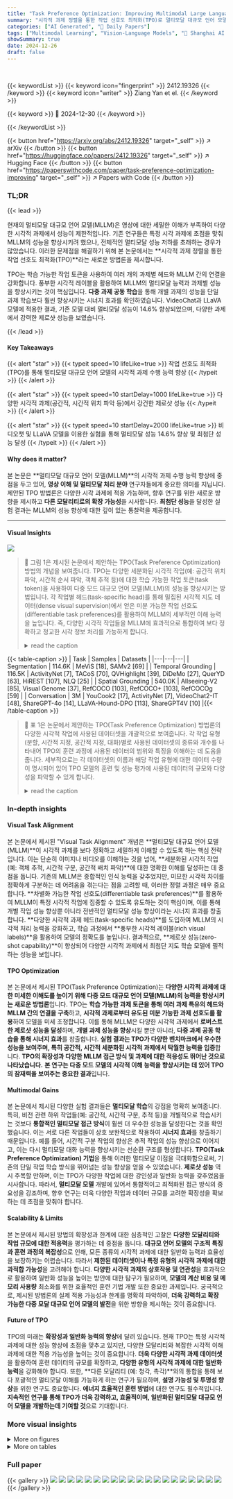 ```yaml
---
title: "Task Preference Optimization: Improving Multimodal Large Language Models with Vision Task Alignment"
summary: "시각적 과제 정렬을 통한 작업 선호도 최적화(TPO)로 멀티모달 대규모 언어 모델의 성능을 획기적으로 향상시켰습니다."
categories: ["AI Generated", "🤗 Daily Papers"]
tags: ["Multimodal Learning", "Vision-Language Models", "🏢 Shanghai AI Laboratory",]
showSummary: true
date: 2024-12-26
draft: false
---
```


<br>

{{< keywordList >}}
{{< keyword icon="fingerprint" >}} 2412.19326 {{< /keyword >}}
{{< keyword icon="writer" >}} Ziang Yan et el. {{< /keyword >}}
 
{{< keyword >}} 🤗 2024-12-30 {{< /keyword >}}
 
{{< /keywordList >}}

{{< button href="https://arxiv.org/abs/2412.19326" target="_self" >}}
↗ arXiv
{{< /button >}}
{{< button href="https://huggingface.co/papers/2412.19326" target="_self" >}}
↗ Hugging Face
{{< /button >}}
{{< button href="https://paperswithcode.com/paper/task-preference-optimization-improving" target="_self" >}}
↗ Papers with Code
{{< /button >}}




### TL;DR


{{< lead >}}

현재의 멀티모달 대규모 언어 모델(MLLM)은 영상에 대한 세밀한 이해가 부족하여 다양한 시각적 과제에서 성능이 제한적입니다. 기존 연구들은 특정 시각 과제에 초점을 맞춰 MLLM의 성능을 향상시키려 했으나, 전체적인 멀티모달 성능 저하를 초래하는 경우가 많았습니다. 이러한 문제점을 해결하기 위해 본 논문에서는 **시각적 과제 정렬을 통한 작업 선호도 최적화(TPO)**라는 새로운 방법론을 제시합니다. 



TPO는 학습 가능한 작업 토큰을 사용하여 여러 개의 과제별 헤드와 MLLM 간의 연결을 강화합니다. 풍부한 시각적 레이블을 활용하여 MLLM의 멀티모달 능력과 과제별 성능을 향상시키는 것이 핵심입니다. **다중 과제 공동 학습**을 통해 개별 과제의 성능을 단일 과제 학습보다 훨씬 향상시키는 시너지 효과를 확인하였습니다. VideoChat과 LLaVA 모델에 적용한 결과, 기존 모델 대비 멀티모달 성능이 14.6% 향상되었으며, 다양한 과제에서 강력한 제로샷 성능을 보였습니다.

{{< /lead >}}


#### Key Takeaways

{{< alert "star" >}}
{{< typeit speed=10 lifeLike=true >}} 작업 선호도 최적화(TPO)를 통해 멀티모달 대규모 언어 모델의 시각적 과제 수행 능력 향상 {{< /typeit >}}
{{< /alert >}}

{{< alert "star" >}}
{{< typeit speed=10 startDelay=1000 lifeLike=true >}} 다양한 시각적 과제(공간적, 시간적 위치 파악 등)에서 강건한 제로샷 성능 {{< /typeit >}}
{{< /alert >}}

{{< alert "star" >}}
{{< typeit speed=10 startDelay=2000 lifeLike=true >}} 비디오챗 및 LLaVA 모델을 이용한 실험을 통해 멀티모달 성능 14.6% 향상 및 최첨단 성능 달성 {{< /typeit >}}
{{< /alert >}}

#### Why does it matter?
본 논문은 **멀티모달 대규모 언어 모델(MLLM)**의 시각적 과제 수행 능력 향상에 중점을 두고 있어, **영상 이해 및 멀티모달 처리 분야** 연구자들에게 중요한 의미를 지닙니다. 제안된 TPO 방법론은 다양한 시각 과제에 적용 가능하며, 향후 연구를 위한 새로운 방향을 제시하고 **다른 모달리티로의 확장 가능성**을 시사합니다.  **최첨단 성능**을 달성한 실험 결과는 MLLM의 성능 향상에 대한 깊이 있는 통찰력을 제공합니다.

------
#### Visual Insights



![](https://arxiv.org/html/2412.19326/x1.png)

> 🔼 그림 1은 제시된 논문에서 제안하는 TPO(Task Preference Optimization) 방법의 개념을 보여줍니다. TPO는 다양한 세분화된 시각적 작업(예: 공간적 위치 파악, 시간적 순서 파악, 객체 추적 등)에 대한 학습 가능한 작업 토큰(task token)을 사용하여 다중 모드 대규모 언어 모델(MLLM)의 성능을 향상시키는 방법입니다.  각 작업별 헤드(task-specific head)를 통해 밀집된 시각적 지도 데이터(dense visual supervision)에서 얻은 미분 가능한 작업 선호도(differentiable task preferences)를 활용하여 MLLM의 세부적인 이해 능력을 높입니다.  즉,  다양한 시각적 작업들을 MLLM에 효과적으로 통합하여 보다 정확하고 정교한 시각 정보 처리를 가능하게 합니다.
> <details>
> <summary>read the caption</summary>
> Figure 1: TPO uses differentiable task preferences from dense visual supervisions via task-specific heads to enhance MLLMs in fine-grained understanding.
> </details>





{{< table-caption >}}
| Task | Samples | Datasets |
|---|---|---|
| Segmentation | 114.6K | MeViS [18], SAMv2 [69] |
| Temporal Grounding | 116.5K | ActivityNet [7], TACoS [70], QVHighlight [39], DiDeMo [27], QuerYD [63], HiREST [107], NLQ [25] |
| Spatial Grounding | 540.0K | Allseeing-V2 [85], Visual Genome [37], RefCOCO [103], RefCOCO+ [103], RefCOCOg [59] |
| Conversation | 3M | YouCook2 [17], ActivityNet [7], VideoChat2-IT [48], ShareGPT-4o [14], LLaVA-Hound-DPO [113], ShareGPT4V [10] |{{< /table-caption >}}

> 🔼 표 1은 논문에서 제안하는 TPO(Task Preference Optimization) 방법론의 다양한 시각적 작업에 사용된 데이터셋을 개괄적으로 보여줍니다.  각 작업 유형(분할, 시간적 지정, 공간적 지정, 대화)별로 사용된 데이터셋의 종류와 개수를 나타내어 TPO의 훈련 과정에 사용된 데이터의 범위와 특징을 이해하는 데 도움을 줍니다.  세부적으로는 각 데이터셋의 이름과 해당 작업 유형에 대한 데이터 수량이 명시되어 있어 TPO 모델의 훈련 및 성능 평가에 사용된 데이터의 규모와 다양성을 파악할 수 있게 합니다.
> <details>
> <summary>read the caption</summary>
> Table 1: Overview of Datasets Used in TPO for Various Tasks.
> </details>





### In-depth insights


#### Visual Task Alignment
본 논문에서 제시된 "Visual Task Alignment" 개념은 **멀티모달 대규모 언어 모델(MLLM)**이 시각적 과제를 보다 정확하고 세밀하게 이해할 수 있도록 하는 핵심 전략입니다. 이는 단순히 이미지나 비디오를 이해하는 것을 넘어, **세분화된 시각적 작업(예: 객체 추적, 시간적 구분, 공간적 배치 파악)**에 대한 명확한 이해를 달성하는 데 중점을 둡니다. 기존의 MLLM은 종합적인 인식 능력을 갖추었지만, 미묘한 시각적 차이를 정확하게 구분하는 데 어려움을 겪는다는 점을 고려할 때, 이러한 정렬 과정은 매우 중요합니다.  **차별화 가능한 작업 선호도(differentiable task preferences)**를 활용하여 MLLM이 특정 시각적 작업에 집중할 수 있도록 유도하는 것이 핵심이며, 이를 통해 개별 작업 성능 향상뿐 아니라 전반적인 멀티모달 성능 향상이라는 시너지 효과를 창출합니다.  **다양한 시각적 과제 헤드(task-specific heads)**를 도입하여 MLLM의 시각적 처리 능력을 강화하고, 학습 과정에서 **풍부한 시각적 레이블(rich visual labels)**을 활용하여 모델의 정확도를 높입니다.  결과적으로, **제로샷 성능(zero-shot capability)**이 향상되어 다양한 시각적 과제에서 최첨단 지도 학습 모델에 필적하는 성능을 보입니다.

#### TPO Optimization
본 논문에서 제시된 TPO(Task Preference Optimization)는 **다양한 시각적 과제에 대한 미세한 이해도를 높이기 위해 다중 모드 대규모 언어 모델(MLLM)의 능력을 향상시키는 새로운 방법론**입니다.  TPO는 **학습 가능한 과제 토큰을 통해 여러 과제 특유의 헤드와 MLLM 간의 연결을 구축**하고, **시각적 과제로부터 유도된 미분 가능한 과제 선호도를 활용**하여 모델을 미세 조정합니다. 이를 통해 MLLM은 다양한 시각적 과제에서 **로버스트한 제로샷 성능을 달성**하며, **개별 과제 성능을 향상**시킬 뿐만 아니라, **다중 과제 공동 학습을 통해 시너지 효과**를 창출합니다.  **실험 결과는 TPO가 다양한 벤치마크에서 우수한 성능을 보여주며, 특히 공간적, 시간적 세분화된 시각적 과제에서 탁월한 능력을 입증**합니다.  **TPO의 확장성과 다양한 MLLM 접근 방식 및 과제에 대한 적응성도 뛰어난 것으로 나타났습니다.**  **본 연구는 다중 모드 모델의 시각적 이해 능력을 향상시키는 데 있어 TPO의 잠재력을 보여주는 중요한 결과**입니다.

#### Multimodal Gains
본 논문에서 제시된 다양한 실험 결과들은 **멀티모달 학습**의 강점을 명확히 보여줍니다. 특히, 비전 관련 하위 작업들(예: 공간적, 시간적 구분, 추적 등)을 개별적으로 학습시키는 것보다 **통합적인 멀티모달 접근 방식**이 훨씬 더 우수한 성능을 달성한다는 것을 확인했습니다. 이는 서로 다른 작업들이 상호 보완적으로 작용하여 **시너지 효과**를 창출하기 때문입니다. 예를 들어, 시간적 구분 작업의 향상은 추적 작업의 성능 향상으로 이어지고, 이는 다시 멀티모달 대화 능력을 향상시키는 선순환 구조를 형성합니다. **TPO(Task Preference Optimization) 기법**을 통해 이러한 멀티모달 이점을 극대화함으로써, 기존의 단일 작업 학습 방식을 뛰어넘는 성능 향상을 얻을 수 있었습니다.  **제로샷 성능** 역시 주목할 만하며, 이는 TPO가 다양한 작업에 대한 강인성과 일반화 능력을 갖추었음을 시사합니다. 따라서, **멀티모달 모델** 개발에 있어서 통합적이고 최적화된 접근 방식의 중요성을 강조하며, 향후 연구는 더욱 다양한 작업과 데이터 규모를 고려한 확장성을 확보하는 데 초점을 맞춰야 합니다.

#### Scalability & Limits
본 논문에서 제시된 방법의 확장성과 한계에 대한 심층적인 고찰은 **다양한 모달리티와 작업 규모에 대한 적응력**을 평가하는 데 중점을 둡니다.  **대규모 언어 모델의 구조적 특징과 훈련 과정의 복잡성**으로 인해, 모든 종류의 시각적 과제에 대한 일반화 능력과 효율성을 보장하기는 어렵습니다. 따라서 **제한된 데이터셋이나 특정 유형의 시각적 과제에 대한 과적합 가능성**을 고려해야 합니다.  **다양한 시각적 과제의 상호작용 및 연관성**을 효과적으로 활용하여 일반화 성능을 높이는 방안에 대한 탐구가 필요하며,  **모델의 계산 비용 및 메모리 사용량** 최소화를 위한 효율적인 훈련 기법 개발 또한 중요한 과제입니다.  궁극적으로, 제시된 방법론의 실제 적용 가능성과 한계를 명확히 파악하여, **더욱 강력하고 확장 가능한 다중 모달 대규모 언어 모델의 발전**을 위한 방향을 제시하는 것이 중요합니다.

#### Future of TPO
TPO의 미래는 **확장성과 일반화 능력의 향상**에 달려 있습니다.  현재 TPO는 특정 시각적 과제에 대한 성능 향상에 초점을 맞추고 있지만, 다양한 모달리티와 복잡한 시각적 이해 과제에 대한 적용 가능성을 높이는 것이 중요합니다. **더욱 다양한 시각적 과제 데이터셋**을 활용하여 훈련 데이터의 규모를 확장하고, **다양한 유형의 시각적 과제에 대한 일반화 능력**을 강화해야 합니다. 또한, **다른 모달리티 (예: 청각, 촉각)**와의 통합을 통해 보다 포괄적인 멀티모달 이해를 가능하게 하는 연구가 필요하며, **설명 가능성 및 투명성 향상**을 위한 연구도 중요합니다.  **에너지 효율적인 훈련 방법**에 대한 연구도 필수적입니다.  **지속적인 연구를 통해 TPO가 더욱 강력하고, 효율적이며, 일반화된 멀티모달 대규모 언어 모델을 개발하는데 기여할 것**으로 기대합니다.


### More visual insights

<details>
<summary>More on figures
</summary>


![](https://arxiv.org/html/2412.19326/x2.png)

> 🔼 그림 2는 제시된 세 가지 학습 방법(PPO, DPO, TPO)을 비교하여 보여줍니다.  각 방법은 다양한 모듈(MLLM, Reward Model, Task Head 등)로 구성되며, 데이터 흐름과 피드백 메커니즘을 화살표로 표시합니다.  실선은 데이터의 흐름을, 점선은 피드백을 나타냅니다.  각 모듈이 학습 과정에서 고정되는지( ), 학습에 참여하는지( ) 여부를 명확히 구분하여, 세 가지 방법의 차이점을 시각적으로 이해할 수 있도록 합니다. 특히 TPO는 DPO와 유사하지만, 시각적 레이블을 활용하여 MLLM의 시각적 이해 능력을 향상시키는 점이 다릅니다.
> <details>
> <summary>read the caption</summary>
> Figure 2: Comparison of Learning Method. A solid line indicates data flow, and a dotted line represents feedback.  and  denote modules that are frozen and unfrozen.
> </details>



![](https://arxiv.org/html/2412.19326/x6.png)

> 🔼 그림 3은 제안하는 TPO(Task Preference Optimization) 모델의 전체 구조를 보여줍니다. TPO는 크게 네 가지 구성 요소로 이루어져 있습니다. 첫째, 비전 인코더(Vision Encoder)는 입력 영상을 처리하여 특징 벡터를 추출합니다. 둘째, 커넥터(Connector)는 비전 인코더로부터 얻은 특징 벡터와 사용자의 질문을 결합합니다. 셋째, 대규모 언어 모델(Large Language Model)은 커넥터로부터 받은 정보를 기반으로 응답을 생성합니다. 마지막으로, 여러 개의 비전 작업 헤드(Visual Task Heads)는 대규모 언어 모델의 출력에 연결되어 특정 비전 작업(예: 영역, 시간, 마스크)을 수행합니다. 그림에서 다른 색상의 불꽃 기호는 학습 과정의 각 단계에서 어떤 구성 요소가 고정되고 어떤 구성 요소가 학습되는지 나타냅니다. 이는 다양한 비전 작업을 효율적으로 처리하고 전체적인 다중 모드 성능을 향상시키기 위한 TPO의 핵심 메커니즘을 보여줍니다.
> <details>
> <summary>read the caption</summary>
> Figure 3: Overall Pipeline of TPO. The architecture of Task Preference Optimization (TPO) consists of four main components: (1) a vision encoder, (2) a connector, (3) a large language model, and (4) a series of visual task heads. Differently colored flame symbols indicate which components are unfrozen at various stages of the training process.
> </details>



![](https://arxiv.org/html/2412.19326/x7.png)

> 🔼 표 3은 grounded question answering(GQA) 작업에 대한 실험 결과를 보여줍니다.  다양한 모델들의 정확도(Acc), IoU(Intersection over Union), IoP(Intersection over Prediction) 지표를 비교하여 TPO(Task Preference Optimization) 기법의 효과를 보여줍니다.  특히, Acc@IoP와 Acc@GQA 점수는 모델이 비디오 내용을 효과적으로 이해하고 복잡한 추론 작업을 처리하는 능력을 보여줍니다.  이 표는 TPO가 비디오 이해 및 추론 능력을 향상시켜, 복잡한 질문에도 정확하고 시의적절한 답변을 생성할 수 있음을 시사합니다.
> <details>
> <summary>read the caption</summary>
> Table 3: Performance on Grounded QA.
> </details>



![](https://arxiv.org/html/2412.19326/x8.png)

> 🔼 표 4는 제시된 TPO 방법이 이미지 이해 과제에서 얼마나 성능 향상을 가져왔는지 보여줍니다.  다양한 벤치마크(MMIU, SEED-Bench2)에서 기존 VideoChat2 모델 대비 성능 향상 수치를 보여주는 표입니다.  구체적으로는 각 벤치마크별 평균 점수와 개별 과제별 점수 향상률을 제시하여 TPO의 효과를 정량적으로 평가합니다. 특히, LLaVA-Interleave, InternVL1.5-Chat 등 다른 최첨단 모델들과의 비교를 통해 TPO의 경쟁력을 보여줍니다.
> <details>
> <summary>read the caption</summary>
> Table 4: Performance on Image Understanding.
> </details>



![](https://arxiv.org/html/2412.19326/x9.png)

> 🔼 표 5는 제로샷 방식으로 수행된 순간 검색(Moment Retrieval) 작업의 성능을 보여줍니다. 이 표는 다양한 모델의 성능을 비교하여 제로샷 순간 검색 작업에서 각 모델의 정확도를 보여줍니다. 특히, 회색으로 표시된 부분은 LLM(대규모 언어 모델)을 사용하지 않은 모델을 나타냅니다. 이는 LLM의 사용 유무에 따른 성능 차이를 비교 분석하는 데 도움이 됩니다.
> <details>
> <summary>read the caption</summary>
> Table 5: Zero-Shot Performance on Moment Retrieval.Gray means no LLM.
> </details>



![](https://arxiv.org/html/2412.19326/x10.png)

> 🔼 표 6은 순수 비전 모델(LLM 없음)과 LLM 기반 모델을 포함한 다양한 모델의 영상 장면 검색 및 하이라이트 감지 성능을 보여줍니다.  정확도와 IoU(Intersection over Union) 점수를 비교하여 각 모델의 성능을 평가하고, 제로샷(zero-shot)과 미세 조정(fine-tuned) 설정에서의 성능 차이를 분석합니다. 회색으로 표시된 부분은 LLM을 사용하지 않은 순수 비전 모델임을 나타냅니다.
> <details>
> <summary>read the caption</summary>
> Table 6: Fine-tuning Performance on Moment Retrieval and Highlight Detection. Gray means no LLM.
> </details>



![](https://arxiv.org/html/2412.19326/x11.png)

> 🔼 표 7은 공간적 지시(Spatial Grounding) 작업에 대한 결과를 보여줍니다. 이 작업은 사용자의 텍스트 설명을 기반으로 이미지 내에서 특정 객체의 위치를 찾는 것을 목표로 합니다.  VideoChat-TPO는 간단한 태스크 헤드만을 사용하여 픽셀-투-임베딩 방식보다 성능이 우수함을 보여줍니다. 이는 VideoChat-TPO가 픽셀 단위의 정확한 위치 정보를 효과적으로 처리할 수 있음을 시사합니다.  세부적으로는,  VideoChat-TPO가 RefCOCO 데이터셋에서 기존의 최첨단 모델들과 비교하여 우수한 성능을 달성했다는 점을 강조하고 있습니다. 특히, 픽셀-투-시퀀스 방식의 모델과 비교하여 경쟁력 있는 결과를 제시합니다.
> <details>
> <summary>read the caption</summary>
> Table 7: Spatial Grounding Task. ★★\bigstar★ with a refined decoder.
> </details>



</details>




<details>
<summary>More on tables
</summary>


{{< table-caption >}}
| Model | LLM Params | Frames | MVBench [48] | VideoMME [22] Overall | VideoMME [22] Short | VideoMME [22] Medium | VideoMME [22] Long | MLVU [117] M-AVG | 
|---|---|---|---|---|---|---|---|---| 
|  | AVG | w/o s. | w/ s. | w/o s. | w/ s. | w/o s. | w/ s. | w/o s. | w/ s. | 
| TimeChat [72] | 7B | 96 | 38.5 | 34.3 | 36.9 | 39.1 | 43.1 | 31.8 | 33.9 | 32.1 | 33.6 | 30.9 | 
| Video-LLAVA [49] | 7B | 8 | 43.0 | 41.1 | 41.9 | 46.9 | 47.3 | 38.7 | 40.4 | 37.8 | 37.9 | 47.3 | 
| ShareGPT4Video [11] | 7B | 16 | 51.2 | 39.9 | 43.6 | 48.3 | 53.6 | 36.3 | 39.3 | 35.0 | 37.9 | 46.4 | 
| LLaVA-Next-Video [115] | 7B | 16 | 44.0 | 38.0 | 40.8 | 44.6 | 47.4 | 37.7 | 39.4 | 31.9 | 35.6 | 39.3 | 
| ST-LLM [52] | 7B | 64 | 54.9 | 37.9 | 42.3 | 45.7 | 48.4 | 36.8 | 41.4 | 31.3 | 36.9 | - | 
| PLLaVA-34B [97] | 34B | 16 | 58.1 | 40.0 | 35.0 | 47.2 | 36.2 | 38.2 | 35.9 | 34.7 | 32.9 | 53.6 | 
| Chat-UniVi [33] | 7B | 64 | 40.8 | 40.6 | 45.9 | 45.7 | 51.2 | 41.3 | 47.3 | 39.1 | 43.4 | - | 
| VideoChat2 (baseline) [48] | 7B | 16 | 60.4 | 39.5 | 43.8 | 48.3 | 52.8 | 37.0 | 39.4 | 33.2 | 39.2 | 44.5 | 
| VideoChat-TPO | 7B | 16 | **66.8** (+6.4) | **48.8** (+9.3) | **53.8** (+10.0) | 58.8 | 64.9 | 46.7 | 50.0 | 41.0 | **46.4** | **54.7** (+10.2) | {{< /table-caption >}}
> 🔼 표 2는 다양한 비디오 이해 벤치마크에서 제안된 TPO 방법을 사용한 VideoChat 모델의 성능을 보여줍니다.  비교 대상은 동일한 세대의 LLM 또는 16프레임 입력을 사용하는 다른 모델들입니다.  'w/o s.'는 자막 없이, 'w/s.'는 자막을 포함하여 평가한 결과를 나타냅니다. M-AVG는 MLVU(Multimodal Large-scale Video Understanding) 벤치마크의 평균 점수를 의미합니다.  표에는 MVBench, VideoMME, 그리고 MLVU 세 가지 벤치마크에 대한 성능이 제시되어 있으며, 각 벤치마크 내에서도 비디오 길이(짧음, 중간, 긴)에 따른 세분화된 결과를 확인할 수 있습니다.  이를 통해 TPO가 다양한 비디오 길이와 조건에서 강건하고 우수한 성능을 보임을 보여줍니다.
> <details>
> <summary>read the caption</summary>
> Table 2: Performance on Multimodal Video Understanding. We compare our model to others using LLMs of the same generation or 16-frame input. w/o s. indicates without subtitle, while w s. indicates with subtitle. M-AVG refers to the mean average of MLVU.
> </details>

{{< table-caption >}}
| Model | Acc@IoP | Acc@GQA | mIoP | IoP@0.3 | IoP@0.5 | mIoU | IoU@0.3 | IoU@0.5 |
|---|---|---|---|---|---|---|---|---|
| VIOLETv2 [23] | 54.9 | 12.8 | 23.6 | 25.1 | 23.3 | 3.1 | 4.3 | 1.3 |
| SeViLA [105] | 72.5 | 16.6 | 29.5 | 34.7 | 22.9 | 21.7 | 29.2 | 13.8 |
| LangRepo [34] | 59.6 | 17.1 | 31.3 | - | 28.7 | 18.5 | - | 12.2 |
| FrozenBiLM NG+ [100] | 73.8 | 17.5 | 24.2 | 28.5 | 23.7 | 9.6 | 13.5 | 6.1 |
| VideoStreaming [65] | 57.4 | 17.8 | 32.2 | - | 31.0 | 19.3 | - | 13.3 |
| LLoVi [110] | 65.9 | 24.3 | **37.3** | - | **36.9** | 20.0 | - | 15.3 |
| HawkEye [90] | - | - | - | - | - | 25.7 | 37.0 | 19.5 |
| VideoChat-TPO | **77.7** | **25.5** | 35.6 | **47.5** | 32.8 | **27.7** | **41.2** | **23.4** |{{< /table-caption >}}
> 🔼 표 11은 TPO(Task Preference Optimization) 모델의 성능에 대한 ablation study 결과를 보여줍니다. 특히 추론 데이터(reasoning data)와 각각의 task head (temporal, region, mask head) 가 모델 성능에 미치는 영향을 분석합니다.  각 열은 특정 구성 요소의 유무에 따른 다양한 지표(예: R@0.3, R@0.5, R@0.7, mIoU, AVG)를 나타내며, 각 행은 다른 실험 조건(추론 데이터 유무, 특정 task head 제거 등)을 의미합니다. 이 표를 통해 연구자들은 TPO 모델의 주요 구성 요소들이 성능에 얼마나 기여하는지, 그리고 각 구성 요소의 상호 작용을 정량적으로 분석할 수 있습니다.
> <details>
> <summary>read the caption</summary>
> Table 11: Ablation of Reasoning Data and Head Performance.
> </details>

{{< table-caption >}}
| Model | MM IU [60] | SEED2<sub>I</sub> [41] | SEED2<sub>M</sub> [41] |
|---|---|---|---|
| LLaVA-v1.5 [51] | 19.2 | 58.3 | 39.2 |
| ShareGPT4V [10] | 18.5 | - | - |
| OpenFlamingo [2] | 22.3 | 36.6 | 43.5 |
| LLaVA-Interleave [43] | 32.4 | - | - |
| VideoChat2 [48] | 35.0 | 26.5 | 27.6 |
| VideoChatGPT [57] | - | 38.3 | 49.8 |
| InternLM-XComposer [19] | 21.9 | 65.4 | 49.8 |
| VideoChat-TPO | **40.2** (+5.2) | **67.3** (+40.8) | **70.0** (+42.4) |{{< /table-caption >}}
> 🔼 표 12는 TPO 구성 요소와 데이터의 영향을 보여줍니다. T, R, M, C는 각각 시간적 헤드, 영역 헤드, 마스크 헤드, 대화 데이터를 나타냅니다. R1@0.5는 Charades-STA 데이터셋에서 R1@0.5를, Acc@0.5는 모든 COCO 데이터셋에서 Acc@0.5의 평균을, 𝒥&ℱ는 Ref-YouTube-VOS 데이터셋에서 𝒥&ℱ를 나타냅니다. 이 표는 다양한 시각적 과제에 대한 TPO 구성 요소의 기여도를 정량적으로 분석하여 TPO의 성능 향상에 대한 통찰력을 제공합니다.
> <details>
> <summary>read the caption</summary>
> Table 12: Impact of TPO Components and Data. T, R, M, and C denote temporal head, region head, mask head, and conversation data respectively. R1@0.5 means R1@0.5 in Charades-STA, Acc@0.5 represents the mean of Acc@0.5 in all COCO datasets, 𝒥𝒥\mathcal{J}caligraphic_J&ℱℱ\mathcal{F}caligraphic_F means 𝒥𝒥\mathcal{J}caligraphic_J&ℱℱ\mathcal{F}caligraphic_F in Ref-YouTube-VOS.
> </details>

{{< table-caption >}}
| Model | Charades-STA [24] |  |  |  |  |
|---|---|---|---|---|---|
| R@0.3 | R@0.5 | R@0.7 | mIoU |  |  |
|---|---|---|---|---|---|
| UniVTG [50] | 44.1 | 25.2 | 10.0 | 27.1 |  |
| VideoChat2 [48] | 38.0 | 14.3 | 3.8 | 24.6 |  |
| VTimeLLM [29] | 51.0 | 27.5 | 11.4 | 31.2 |  |
| TimeChat [72] | - | 32.2 | 13.4 | - |  |
| HawkEye [90] | 50.6 | 31.4 | 14.5 | 33.7 |  |
| ChatVTG [66] | 52.7 | 33.0 | 15.9 | 34.9 |  |
| VideoChat-TPO | **58.3** | **40.2** | **18.4** | **38.1** |  |{{< /table-caption >}}
> 🔼 표 13은 MVBench 멀티초이스 질문응답 과제에 대한 VideoChat-TPO 모델의 성능을 보여줍니다. MVBench는 다양한 시각적 지각 능력(예: 시간적 추론, 공간적 추론, 시공간적 추론 등)을 평가하는 비디오 이해 벤치마크입니다. 이 표는 여러 모델(VideoChat2, TimeChat, Video-LLaVA, ShareGPT4Video, ST-LLM, Chat-UniVi, PLlava-34B 등)과 비교하여 VideoChat-TPO의 전반적인 성능과 하위 과제별 성능을 보여줍니다. 또한 자막 유무에 따른 성능 차이도 확인할 수 있습니다. 각 모델의 성능은 정확도(%)로 나타내며, VideoChat-TPO는 여러 모델 중 가장 높은 성능을 보입니다.
> <details>
> <summary>read the caption</summary>
> Table 13: Results on MVBench Multi-choice Question Answering.
> </details>

{{< table-caption >}}
| Model | Charades-STA [24] |  |  |  | QVHighlight [39] |  |  |
|---|---|---|---|---|---|---|---| 
|  | R@0.3 | R@0.5 | R@0.7 | mIoU | mAP | HIT@1 |
|---|---|---|---|---|---|---|---| 
| M-DETR [39] | 65.8 | 52.1 | 30.6 | 45.5 | 35.7 | 55.6 |
| QD-DETR [62] | - | 57.3 | 32.6 | - | 38.9 | 62.4 |
| UniVTG [50] | 72.6 | 60.2 | 38.6 | 52.2 | 40.5 | 66.3 |
| TimeChat [72] | - | 46.7 | 23.7 | - | 21.7 | 37.9 |
| HawkEye [90] | 72.5 | 58.3 | 28.8 | - | - | - |
| VideoChat-TPO | **77.0** | **65.0** | **40.7** | **55.0** | <u>**38.8**</u> | <u>**66.2**</u> |{{< /table-caption >}}
> 🔼 표 14는 논문의 실험 결과 중 다중 이미지 이해(MMIU) [60]에 대한 정량적 결과를 보여줍니다. MMIU는 다양한 다중 이미지 관계를 포함하는 광범위한 벤치마크로, 총 52개의 작업과 77,000개의 이미지, 그리고 11,000개의 엄선된 객관식 질문으로 구성됩니다.  표는 다양한 모델들의 정확도(Accuracy)를 측정한 결과를 보여주며, 'Overall' 점수는 모든 작업에 대한 종합적인 성능을 나타냅니다. 이 표를 통해 TPO(Task Preference Optimization) 기법을 적용한 모델이 기준 모델에 비해 얼마나 향상된 성능을 보이는지, 그리고 다양한 시각적 작업에 대한 모델의 세부적인 성능을 비교 분석할 수 있습니다.
> <details>
> <summary>read the caption</summary>
> Table 14: Quantitative results of MMIU [60]. Accuracy is the metric, and the Overall score is computed across all tasks.
> </details>

{{< table-caption >}}
| Methods | RefCOCO [103] |  |  |  | 
|---|---|---|---|---|
|  | val | testA | testB |  | 
| MAttNet ★ [104] | 76.4 | 80.4 | 69.3 |  | 
| OFA-L [82] | 80.0 | 83.7 | 76.4 |  | 
| G-DINO-L ★ [53] | 90.6 | 93.2 | 88.2 |  | 
| VisionLLM-H [84] | - | 86.7 | - |  | 
| Shikra-7B [8] | 87.0 | 90.6 | 80.2 |  | 
| NExT-Chat-7B [109] | 85.5 | 90.0 | 77.9 |  | 
| VideoChat-TPO | 85.9 | 90.8 | 81.3 |  | {{< /table-caption >}}
> 🔼 표 15는 TPO(Task Preference Optimization) 모델의 성능에 대한 ablation study 결과를 보여줍니다.  다양한 시각적 과제 데이터셋을 사용하여 실험을 진행했으며, 각 데이터셋을 사용했을 때의 성능 변화를 보여주는 표입니다.  구체적으로는, 어떤 시각적 과제 데이터를 사용했을 때 TPO 모델의 성능이 어떻게 변하는지, 그리고 각 과제 데이터셋의 크기가 모델 성능에 어떤 영향을 미치는지 등을 분석한 결과를 보여줍니다. 이를 통해 TPO 모델의 성능에 가장 크게 영향을 미치는 요소와 모델의 일반화 능력 향상에 필요한 데이터셋 구성에 대한 통찰력을 제공합니다.
> <details>
> <summary>read the caption</summary>
> Table 15: Ablation task datasets.
> </details>

{{< table-caption >}}
| Model | LaSOT [21] |  |  | GOT-10k [30] |  |  |
|---|---|---|---|---|---|---|
|  | Success | P<sub>norm</sub> | P | Overlap | SR0.5 | SR0.75 |
|---|---|---|---|---|---|---|
| SiamFC [5] | 33.6 | 42.0 | 33.9 | 34.8 | 35.3 | 9.8 |
| ATOM [16] | 51.5 | - | - | 55.6 | 63.4 | 40.2 |
| SiamRPN++ [40] | 49.6 | 56.9 | 49.1 | 51.8 | 61.8 | 32.5 |
| SiamFC++ [98] | 54.4 | 62.3 | 54.7 | 59.5 | 69.5 | 47.9 |
| LLaVA-1.5 [51] | 19.4 | 16.5 | 12.8 | 23.5 | 20.2 | 9.7 |
| Merlin [102] | 39.8 | 40.2 | 38.1 | 51.4 | 55.9 | 42.8 |
| VideoChat-TPO | **69.4** | **80.1** | **76.9** | **70.6** | **79.8** | **66.0** |{{< /table-caption >}}
> 🔼 표 16은 논문에서 제시된 VideoChat-TPO 모델의 학습 설정을 보여줍니다.  각 열은 Vision Encoder 학습률, Connector 학습률, Temporal Head 학습률, Region Head 학습률, Mask Head 학습률, Mask Adapter 학습률, 각 태스크 토큰의 학습률, LLM LoRA 학습률, 최적화 알고리즘, 가중치 감쇠, 입력 해상도, 입력 프레임 수, LLM LoRA Rank, LLM LoRA Alpha, 웜업 비율, 배치 크기, 에폭 수, 그리고 수치적 정밀도 등의 하이퍼파라미터를 나타냅니다.  각 설정 값은 학습의 세 단계 (Stage 1, Stage 2, Stage 3, Stage 3 w/o Con.) 에 따라 다르게 설정되어 있으며,  Frozen 열은 특정 단계에서 고정된(학습하지 않는) 파라미터를 나타냅니다.  Con.은 대화 데이터를 의미하고, LR은 학습률을 의미합니다. 이 표는 VideoChat-TPO 모델의 학습 과정을 이해하는 데 중요한 정보를 제공합니다.
> <details>
> <summary>read the caption</summary>
> Table 16: Training Settings of VideoChat-TPO. Con. means conversation data and LR means learning rate.
> </details>

{{< table-caption >}}
| Method | Ref-YouTube-VOS [74] |  |  | MeViS [18] |  |  |
|---|---|---|---|---|---|---|
|  | J | F |  | J | F |  |
|---|---|---|---|---|---|---|
| ReferFormer [93] | 62.9 | 61.3 | 64.6 | 31.0 | 29.8 | 32.2 |
| OnlineRefer [92] | 62.9 | 61.0 | 64.7 | - | - | - |
| LISA [38] | 52.6 | 52.1 | 53.0 | - | - | - |
| VideoLISA [4] | 63.7 | 61.7 | 63.7 | 44.4 | 41.3 | 47.6 |
| VideoChat-TPO | 63.9 | 52.3 | 75.4 | 47.0 | 42.6 | 51.3 |{{< /table-caption >}}
> 🔼 표 17은 TPO(Task Preference Optimization) 방법론의 훈련에 사용된 데이터셋을 보여줍니다.  각 단계별로 사용된 데이터의 종류와 개수를 상세하게 기술합니다. 특히, Temporal Grounding 작업에는 moment retrieval과 highlight detection 두 가지 하위 작업이 포함되어 있음을 명시합니다.  세부적으로는 각 단계(Stage 1, 2, 3)별로 Temporal Grounding, Spatial Grounding, Segmentation 작업에 사용된 데이터셋의 이름과 각 데이터셋에 포함된 샘플 수를 보여줍니다.  추가적으로, Temporal Reasoning과 대화 데이터 (Conversation) 에 사용된 데이터셋과 샘플 수도 포함되어 있습니다. 이 표는 TPO 모델 훈련의 구성 요소를 이해하는 데 중요한 정보를 제공합니다.
> <details>
> <summary>read the caption</summary>
> Table 17: Training Datasets. The temporal grounding includes two subtasks: moment retrieval and highlight detection.
> </details>

</details>




### Full paper

{{< gallery >}}
<img src="paper_images/1.png" class="grid-w50 md:grid-w33 xl:grid-w25" />
<img src="paper_images/2.png" class="grid-w50 md:grid-w33 xl:grid-w25" />
<img src="paper_images/3.png" class="grid-w50 md:grid-w33 xl:grid-w25" />
<img src="paper_images/4.png" class="grid-w50 md:grid-w33 xl:grid-w25" />
<img src="paper_images/5.png" class="grid-w50 md:grid-w33 xl:grid-w25" />
<img src="paper_images/6.png" class="grid-w50 md:grid-w33 xl:grid-w25" />
<img src="paper_images/7.png" class="grid-w50 md:grid-w33 xl:grid-w25" />
<img src="paper_images/8.png" class="grid-w50 md:grid-w33 xl:grid-w25" />
<img src="paper_images/9.png" class="grid-w50 md:grid-w33 xl:grid-w25" />
<img src="paper_images/10.png" class="grid-w50 md:grid-w33 xl:grid-w25" />
<img src="paper_images/11.png" class="grid-w50 md:grid-w33 xl:grid-w25" />
<img src="paper_images/12.png" class="grid-w50 md:grid-w33 xl:grid-w25" />
<img src="paper_images/13.png" class="grid-w50 md:grid-w33 xl:grid-w25" />
<img src="paper_images/14.png" class="grid-w50 md:grid-w33 xl:grid-w25" />
<img src="paper_images/15.png" class="grid-w50 md:grid-w33 xl:grid-w25" />
<img src="paper_images/16.png" class="grid-w50 md:grid-w33 xl:grid-w25" />
<img src="paper_images/17.png" class="grid-w50 md:grid-w33 xl:grid-w25" />
<img src="paper_images/18.png" class="grid-w50 md:grid-w33 xl:grid-w25" />
<img src="paper_images/19.png" class="grid-w50 md:grid-w33 xl:grid-w25" />
<img src="paper_images/20.png" class="grid-w50 md:grid-w33 xl:grid-w25" />
{{< /gallery >}}